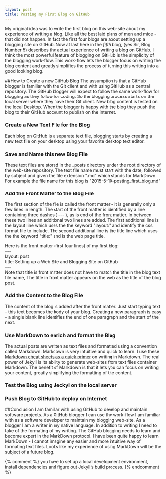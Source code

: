 ```yaml
---
layout: post
title: Posting my First Blog on GitHub
---
```

My original idea was to write the first blog on this web-site about my experience of writing a blog.
Like all the best laid plans of men and mice - that did not happen.
In fact the first four blogs are about setting up a blogging site on GitHub.
Now at last here in the *fifth* blog, (yes Sir, Blog Number 5) describes the actual experience of writing a blog on GitHub.
I think the most powerful feature of blogging on GitHub is the simplicity of the blogging work-flow.
This work-flow lets the blogger focus on writing the blog content
and greatly simplifies the process of turning this writing into a good looking blog. 

##How to Create a new GitHub Blog
The assumption is that a GitHub blogger is familiar with the Git client and with using GitHub as a central repository.
The GitHub blogger will expect to follow the same work-flow for blogging as they follow for coding.
So the blogging process starts on the local server where they have their Git client.
New blog content is tested on the local Desktop.
When the blogger is happy with the blog they push the blog to their GitHub account to publish on the internet.

### Create a New Text File for the Blog
Each blog on GitHub is a separate text file, blogging starts by creating a new text file
on your desktop using your favorite desktop text editor.

### Save and Name this new Blog File
These text files are stored in the \_posts directory under the root directory of the web-site repository.
The text file name must start with the date, followed by subject and given the file extension ".md" which stands for MarkDown.
For example the file name for this blog is "2015-5-10-posting\_first\_blog.md"

### Add the Front Matter to the Blog File
The first section of the file is called the front matter - it is generally only a few lines in length.
The start of the front matter is identified by a line containing three dashes ( --- ),
as is end of the front matter.
In between these two lines an additional two lines are added.
The first additional line is the layout line which uses the the keyword  "layout:" and identify the css format file to include.
The second additional line is the title line which uses the the keyword  "title:" and is the web page title.


Here is the front matter (first four lines) of my first blog:     
    ---    
     layout: post    
     title: Setting up a Web Site and Blogging Site on GitHub    
    ---     
Note that title is front matter does not have to match the title in the blog text file name,
The title in front matter appears on the web as the title of the blog post.
### Add the Content to the Blog File
The content of the blog is added after the front matter.
Just start typing text - this text becomes the body of your blog.
Creating a new paragraph is easy - a single blank line identifies the end of one paragraph and the start of the next.
### Use MarkDown to enrich and format the Blog
The actual posts are written as text files and formatted using a convention called Markdown.
Markdown is very intuitive and quick to learn.
I use these [Markdown cheat sheets as a quick primer](https://github.com/adam-p/markdown-here/wiki/Markdown-Cheatsheet) on writing in Markdown.
The real power of Jekyll is its ability to generate web-sites from text files container Markdown.
The benefit of Markdown is that it lets you can focus on writing your content, greatly simplifying the formatting of the content.

### Test the Blog using Jeckyl on the local server

### Push Blog to GitHub to deploy on Internet

##Conclusion
I am familiar with using GitHub to develop and maintain software projects.
As a GitHub blogger I can use the work-flow I am familiar with as a software developer to maintain my blogging web-site.
As a blogger I am a writer in my native language.
In addition to writing I need to take of the formating of my writing.
The GitHub blogging needs to learn and become expert in the MarkDown protocol.
I have been quite happy to learn MarkDown - I cannot imagine any easier and more intuitive way of formating text files.
Looks like my experience of using MarkDown will be the subject of a future blog.










{% comment %}
you have to set up a local development environment, install dependencies and figure out Jekyll’s build process.
{% endcomment %}









